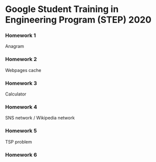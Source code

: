 Google Student Training in Engineering Program (STEP) 2020
===
### Homework 1
Anagram <br>
### Homework 2
Webpages cache <br>
### Homework 3
Calculator <br>
### Homework 4
SNS network / Wikipedia network <br>
### Homework 5
TSP problem <br>
### Homework 6
